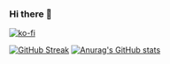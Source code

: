 ### Hi there 👋

[![ko-fi](https://ko-fi.com/img/githubbutton_sm.svg)](https://ko-fi.com/W7W17MX9X)


[![GitHub Streak](https://github-readme-streak-stats.herokuapp.com?user=12LetterMeme&theme=dark&date_format=M%20j%5B%2C%20Y%5D&ring=6519DD&fire=6519DD&currStreakLabel=6519DD)](https://git.io/streak-stats)
[![Anurag's GitHub stats](https://github-readme-stats.vercel.app/api?username=12LetterMeme)](https://github.com/anuraghazra/github-readme-stats)

